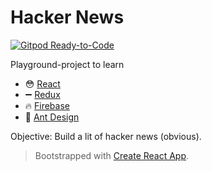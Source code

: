 # Hacker News

[![Gitpod Ready-to-Code](https://img.shields.io/badge/Gitpod-Ready--to--Code-blue?logo=gitpod)](https://gitpod.io/#https://github.com/azbardini/hacker-news) 

Playground-project to learn
  - :flushed: [React](https://reactjs.org/)
  - :heavy_minus_sign: [Redux](https://redux.js.org/)
  - :fire: [Firebase](https://firebase.google.com/)
  - :ant: [Ant Design](https://ant.design/)

Objective: Build a lit of hacker news (obvious).

> Bootstrapped with [Create React App](https://github.com/facebook/create-react-app).
